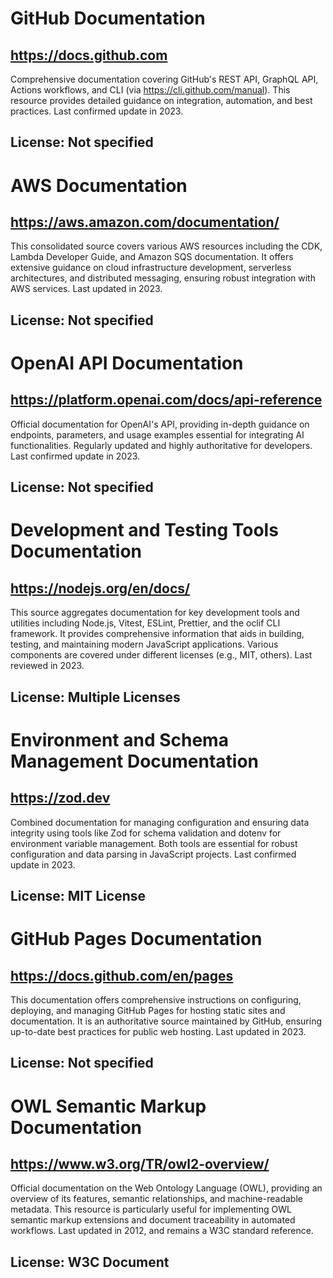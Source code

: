 # GitHub Documentation
## https://docs.github.com
Comprehensive documentation covering GitHub's REST API, GraphQL API, Actions workflows, and CLI (via https://cli.github.com/manual). This resource provides detailed guidance on integration, automation, and best practices. Last confirmed update in 2023. 
## License: Not specified

# AWS Documentation
## https://aws.amazon.com/documentation/
This consolidated source covers various AWS resources including the CDK, Lambda Developer Guide, and Amazon SQS documentation. It offers extensive guidance on cloud infrastructure development, serverless architectures, and distributed messaging, ensuring robust integration with AWS services. Last updated in 2023. 
## License: Not specified

# OpenAI API Documentation
## https://platform.openai.com/docs/api-reference
Official documentation for OpenAI's API, providing in-depth guidance on endpoints, parameters, and usage examples essential for integrating AI functionalities. Regularly updated and highly authoritative for developers. Last confirmed update in 2023. 
## License: Not specified

# Development and Testing Tools Documentation
## https://nodejs.org/en/docs/
This source aggregates documentation for key development tools and utilities including Node.js, Vitest, ESLint, Prettier, and the oclif CLI framework. It provides comprehensive information that aids in building, testing, and maintaining modern JavaScript applications. Various components are covered under different licenses (e.g., MIT, others). Last reviewed in 2023. 
## License: Multiple Licenses

# Environment and Schema Management Documentation
## https://zod.dev
Combined documentation for managing configuration and ensuring data integrity using tools like Zod for schema validation and dotenv for environment variable management. Both tools are essential for robust configuration and data parsing in JavaScript projects. Last confirmed update in 2023. 
## License: MIT License

# GitHub Pages Documentation
## https://docs.github.com/en/pages
This documentation offers comprehensive instructions on configuring, deploying, and managing GitHub Pages for hosting static sites and documentation. It is an authoritative source maintained by GitHub, ensuring up-to-date best practices for public web hosting. Last updated in 2023. 
## License: Not specified

# OWL Semantic Markup Documentation
## https://www.w3.org/TR/owl2-overview/
Official documentation on the Web Ontology Language (OWL), providing an overview of its features, semantic relationships, and machine-readable metadata. This resource is particularly useful for implementing OWL semantic markup extensions and document traceability in automated workflows. Last updated in 2012, and remains a W3C standard reference.
## License: W3C Document